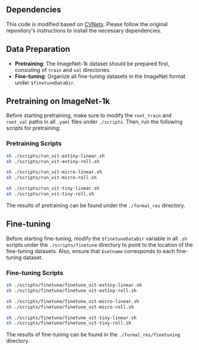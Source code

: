 


## Dependencies

This code is modified based on [CVNets](https://github.com/apple/ml-cvnets). Please follow the original repository's instructions to install the necessary dependencies.

## Data Preparation

- **Pretraining**: The ImageNet-1k dataset should be prepared first, consisting of `train` and `val` directories.
- **Fine-tuning**: Organize all fine-tuning datasets in the ImageNet format under `$finetuneDataDir`.

## Pretraining on ImageNet-1k

Before starting pretraining, make sure to modify the `root_train` and `root_val` paths in all `.yaml` files under `./scripts`. Then, run the following scripts for pretraining:

### Pretraining Scripts

```bash
sh ./scripts/run_vit-extiny-linear.sh
sh ./scripts/run_vit-extiny-roll.sh

sh ./scripts/run_vit-micro-linear.sh
sh ./scripts/run_vit-micro-roll.sh

sh ./scripts/run_vit-tiny-linear.sh
sh ./scripts/run_vit-tiny-roll.sh
```

The results of pretraining can be found under the `./formal_res` directory.

## Fine-tuning

Before starting fine-tuning, modify the `$finetuneDataDir` variable in all `.sh` scripts under the `./scripts/finetune` directory to point to the location of the fine-tuning datasets. Also, ensure that `$setname` corresponds to each fine-tuning dataset.

### Fine-tuning Scripts

```bash
sh ./scripts/finetune/finetune_vit-extiny-linear.sh
sh ./scripts/finetune/finetune_vit-extiny-roll.sh

sh ./scripts/finetune/finetune_vit-micro-linear.sh
sh ./scripts/finetune/finetune_vit-micro-roll.sh

sh ./scripts/finetune/finetune_vit-tiny-linear.sh
sh ./scripts/finetune/finetune_vit-tiny-roll.sh
```

The results of fine-tuning can be found in the `./formal_res/finetuning` directory.
